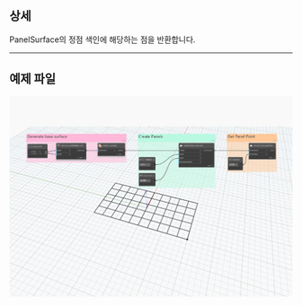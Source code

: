 ## 상세
PanelSurface의 정점 색인에 해당하는 점을 반환합니다.
___
## 예제 파일

![GetPoint](./Autodesk.DesignScript.Geometry.PanelSurface.GetPoint_img.jpg)
